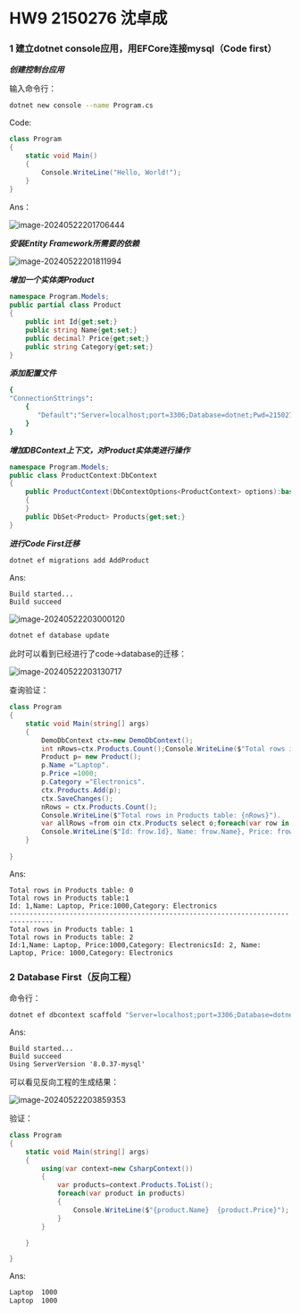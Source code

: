 # HW9                                                              2150276 沈卓成

### 1 建立dotnet console应用，用EFCore连接mysql（Code first）

***创建控制台应用***

输入命令行：

```bash
dotnet new console --name Program.cs
```

Code:

```c#
class Program
{
    static void Main()
    {
        Console.WriteLine("Hello, World!");
    }
}
```

Ans：

![image-20240522201706444](C:\Users\Administrator\AppData\Roaming\Typora\typora-user-images\image-20240522201706444.png)

***安装Entity Framework所需要的依赖***

![image-20240522201811994](C:\Users\Administrator\AppData\Roaming\Typora\typora-user-images\image-20240522201811994.png)

***增加一个实体类Product***

```c#
namespace Program.Models;
public partial class Product
{
    public int Id{get;set;}
    public string Name{get;set;}
    public decimal? Price{get;set;}
    public string Category{get;set;}
}

```

***添加配置文件***

```bash
{
"ConnectionSttrings":
    {
       "Default":"Server=localhost;port=3306;Database=dotnet;Pwd=2150276szc;charset=utf8"
    }
}
```

***增加DBContext上下文，对Product实体类进行操作***

```c#
namespace Program.Models;
public class ProductContext:DbContext
{
    public ProductContext(DbContextOptions<ProductContext> options):base(options)
    {
    }
    public DbSet<Product> Products{get;set;}
}
```

***进行Code First迁移***

```bash
dotnet ef migrations add AddProduct
```

Ans:

```bash
Build started...
Build succeed
```

![image-20240522203000120](C:\Users\Administrator\AppData\Roaming\Typora\typora-user-images\image-20240522203000120.png)

```bash
dotnet ef database update
```

此时可以看到已经进行了code->database的迁移：

![image-20240522203130717](C:\Users\Administrator\AppData\Roaming\Typora\typora-user-images\image-20240522203130717.png)

查询验证：

```c#
class Program
{
    static void Main(string[] args)
    {
        DemoDbContext ctx=new DemoDbContext();
        int nRows=ctx.Products.Count();Console.WriteLine($"Total rows in Products table: {nRows}");
        Product p= new Product();
        p.Name ="Laptop".
        p.Price =1000;
        p.Category ="Electronics".
        ctx.Products.Add(p);
        ctx.SaveChanges();
        nRows = ctx.Products.Count();
        Console.WriteLine($"Total rows in Products table: {nRows}").
        var allRows =from oin ctx.Products select o;foreach(var row in allRows)
        Console.WriteLine($"Id: frow.Id}, Name: frow.Name}, Price: frow.Price}Category:frow.Category}");
    }
    
}
```

Ans:

```
Total rows in Products table: 0
Total rows in Products table:1
Id: 1,Name: Laptop, Price:1000,Category: Electronics
---------------------------------------------------------------------------------
Total rows in Products table: 1
Total rows in Products table: 2
Id:1,Name: Laptop, Price:1000,Category: ElectronicsId: 2, Name: Laptop, Price: 1000,Category: Electronics
```



### 2 Database First（反向工程）

命令行：

```bash
dotnet ef dbcontext scaffold "Server=localhost;port=3306;Database=dotnet;Uid=root;Pwd=2150276szc;charset=utf8;"Pomelo.EntityFrameworkCore.MySql -o Models
```

Ans:

```
Build started...
Build succeed
Using ServerVersion '8.0.37-mysql'
```

可以看见反向工程的生成结果：

![image-20240522203859353](C:\Users\Administrator\AppData\Roaming\Typora\typora-user-images\image-20240522203859353.png)

验证：

```c#
class Program
{
    static void Main(string[] args)
    {
        using(var context=new CsharpContext())
        {
            var products=context.Products.ToList();
            foreach(var product in products)
            {
                Console.WriteLine($"{product.Name}  {product.Price}");
            }
        }

    }

}

```

Ans:

```bash
Laptop  1000
Laptop  1000
```

